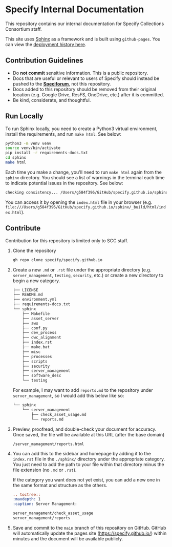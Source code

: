 # Specify Internal Documentation

This repository contains our internal documentation for Specify Collections Consortium staff.

This site uses [Sphinx](https://www.sphinx-doc.org/en/master/) as a framework and is built using `github-pages`. You can view the [deployment history here](https://github.com/specify/specify.github.io/deployments/github-pages).

## Contribution Guidelines
- Do **not commit** sensitive information. This is a public repository.
- Docs that are useful or relevant to users of Specify should instead be pushed to the [**Speciforum**](discourse.specifysoftware.org), not this repository.
- Docs added to this repository should be removed from their original location (e.g. Google Drive, ResFS, OneDrive, etc.) after it is committed.
- Be kind, considerate, and thoughtful.

## Run Locally

To run Sphinx locally, you need to create a Python3 virtual environment, install the requirements, and run `make html`. See below:

```bash
python3 -m venv venv
source venv/bin/activate
pip install -r requirements-docs.txt
cd sphinx
make html
```

Each time you make a change, you'll need to run `make html` again from the `sphinx` directory. You should see a list of warnings in the terminal each time to indicate potential issues in the repository. See below:

```bash
checking consistency... /Users/g584f396/GitHub/specify.github.io/sphinx/aws/aws_authentication.rst: WARNING: document isn't included in any toctree [toc.not_included]
```

You can access it by opening the `index.html` file in your browser (e.g. 
`file:///Users/g584f396/GitHub/specify.github.io/sphinx/_build/html/index.html`).

## Contribute

Contribution for this repository is limited only to SCC staff.

1. Clone the repository

    ```bash
    gh repo clone specify/specify.github.io
    ```

2. Create a new `.md` or `.rst` file under the appropriate directory (e.g. `server_management`, `testing`, `security`, etc.) or create a new directory to begin a new category.

    ```bash
    ├── LICENSE
    ├── README.md
    ├── environment.yml
    ├── requirements-docs.txt
    └── sphinx
        ├── Makefile
        ├── asset_server
        ├── aws
        ├── conf.py
        ├── dev_process
        ├── dwc_alignment
        ├── index.rst
        ├── make.bat
        ├── misc
        ├── processes
        ├── scripts
        ├── security
        ├── server_management
        ├── software_desc
        └── testing
    ```

    For example, I may want to add `reports.md` to the repository under `server_management`, so I would add this below like so:

    ```bash
    └── sphinx
        └── server_management
            ├── check_asset_usage.md
            └── reports.md
    ```

3. Preview, proofread, and double-check your document for accuracy. Once saved, the file will be available at this URL (after the base domain)

    ```
    /server_management/reports.html
    ```

4. You can add this to the sidebar and homepage by adding it to the `index.rst` file in the `./sphinx/` directory under the appropriate category. You just need to add the path to your file within that directory minus the file extension (no `.md` or `.rst`).

    If the category you want does not yet exist, you can add a new one in the same format and structure as the others.

    ```rst
    .. toctree::
    :maxdepth: 1
    :caption: Server Management:

    server_management/check_asset_usage
    server_management/reports
    ```

5. Save and commit to the `main` branch of this repository on GitHub. GitHub will automatically update the pages site (https://specify.github.io/) within minutes and the document will be available publicly.